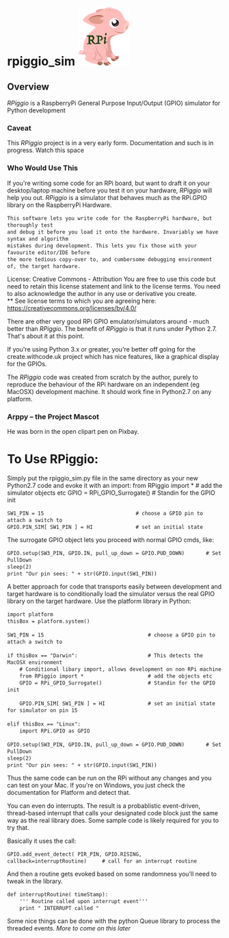 # rpiggio_sim  ![Arppy - Project Mascot](images/arppy_logo_s.png) 


## Overview
*_RPiggio_* is a RaspberryPi General Purpose Input/Output (GPIO) simulator for Python development

### Caveat
This *_RPiggio_* project is in a very early form. Documentation and such is in progress. Watch this space 

### Who Would Use This 
If you're writing some code for an RPi board, but want to draft it on your desktop/laptop machine
before you test it on your hardware, *_RPiggio_* will help you out.
*RPiggio* is a simulator that behaves much as the RPi.GPIO library on the RaspberryPi Hardware.

    This software lets you write code for the RaspberryPi hardware, but thoroughly test
    and debug it before you load it onto the hardware. Invariably we have syntax and algorithm
    mistakes during development. This lets you fix those with your favourite editor/IDE before
    the more tedious copy-over to, and cumbersome debugging environment of, the target hardware.
    
License: Creative Commons - Attribution
You are free to use this code but need to retain this license statement and link to the license terms. 
You need to also acknowledge the author in any use or derivative you create.  
** See license terms to which you are agreeing here: https://creativecommons.org/licenses/by/4.0/

There are other very good RPi GPIO emulator/simulators around - much better than *_RPiggio_*.
The benefit of *_RPiggio_* is that it runs under Python 2.7. That's about it at this point.

If you're using Python 3.x or greater, you're better off going for the create.withcode.uk project
which has nice features, like a graphical display for the GPIOs. 

The *_RPiggio_* code was created from scratch by the author, purely to reproduce the behaviour of the 
RPi hardware on an independent (eg MacOSX) development machine. It should work fine in Python2.7 on any platform.

### Arppy – the Project Mascot
He was born in the open clipart pen on Pixbay.

# To Use RPiggio:
Simply put the rpiggio_sim.py file in the same directory as your new Python2.7 code and evoke it with an import:
    from RPiggio import *                     # add the simulator objects etc
    GPIO = RPi_GPIO_Surrogate()               # Standin for the GPIO init
    
    SW1_PIN = 15                              # choose a GPIO pin to attach a switch to
    GPIO.PIN_SIM[ SW1_PIN ] = HI              # set an initial state

The surrogate GPIO object lets you proceed with normal GPIO cmds, like:

    GPIO.setup(SW3_PIN, GPIO.IN, pull_up_down = GPIO.PUD_DOWN)       # Set PullDown
    sleep(2)
    print "Our pin sees: " + str(GPIO.input(SW1_PIN))
    
A better approach for code that transports easily between development and target hardware is to 
conditionally load the simulator versus the real GPIO library on the target hardware. 
Use the platform library in Python:

    import platform
    thisBox = platform.system()
     
    SW1_PIN = 15                                  # choose a GPIO pin to attach a switch to
    
    if thisBox == "Darwin":                       # This detects the MacOSX environment
        # Conditional libary import, allows development on non RPi machine
        from RPiggio import *                     # add the objects etc
        GPIO = RPi_GPIO_Surrogate()               # Standin for the GPIO init
        
        GPIO.PIN_SIM[ SW1_PIN ] = HI              # set an initial state for simulator on pin 15
        
    elif thisBox == "Linux":
        import RPi.GPIO as GPIO
    
    GPIO.setup(SW3_PIN, GPIO.IN, pull_up_down = GPIO.PUD_DOWN)       # Set PullDown
    sleep(2)
    print "Our pin sees: " + str(GPIO.input(SW1_PIN))
    
Thus the same code can be run on the RPi without any changes and you can test on your Mac.
If you're on Windows, you just check the documentation for Platform and detect that. 

You can even do interrupts. The result is a probablistic event-driven, thread-based interrupt
that calls your designated code block just the same way as the real library does. 
Some sample code is likely required for you to try that. 

Basically it uses the call:
    
    GPIO.add_event_detect( PIR_PIN, GPIO.RISING, callback=interruptRoutine)     # call for an interrupt routine

And then a routine gets evoked based on some randomness you'll need to tweak in the library. 

    def interruptRoutine( timeStamp):
        ''' Routine called upon interrupt event'''
        print " INTERRUPT called "

Some nice things can be done with the python Queue library to process the threaded events.
_More to come on this later_

